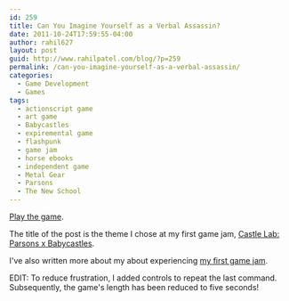 ```yaml
---
id: 259
title: Can You Imagine Yourself as a Verbal Assassin?
date: 2011-10-24T17:59:55-04:00
author: rahil627
layout: post
guid: http://www.rahilpatel.com/blog/?p=259
permalink: /can-you-imagine-yourself-as-a-verbal-assassin/
categories:
  - Game Development
  - Games
tags:
  - actionscript game
  - art game
  - Babycastles
  - expiremental game
  - flashpunk
  - game jam
  - horse ebooks
  - independent game
  - Metal Gear
  - Parsons
  - The New School
---
```

<a href="http://www.rahilpatel.com/verbal_assassin.html">Play the game</a>.

The title of the post is the theme I chose at my first game jam, <a href="https://www.facebook.com/event.php?eid=261046020606382">Castle Lab: Parsons x Babycastles</a>.

I've also written more about my about experiencing <a href="http://www.rahilpatel.com/blog/my-first-game-jam">my first game jam</a>.

EDIT: To reduce frustration, I added controls to repeat the last command. Subsequently, the game's length has been reduced to five seconds!